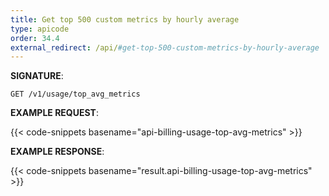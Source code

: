 ```yaml
---
title: Get top 500 custom metrics by hourly average
type: apicode
order: 34.4
external_redirect: /api/#get-top-500-custom-metrics-by-hourly-average
---
```


**SIGNATURE**:

`GET /v1/usage/top_avg_metrics`

**EXAMPLE REQUEST**:

{{< code-snippets basename="api-billing-usage-top-avg-metrics" >}}

**EXAMPLE RESPONSE**:

{{< code-snippets basename="result.api-billing-usage-top-avg-metrics" >}}
